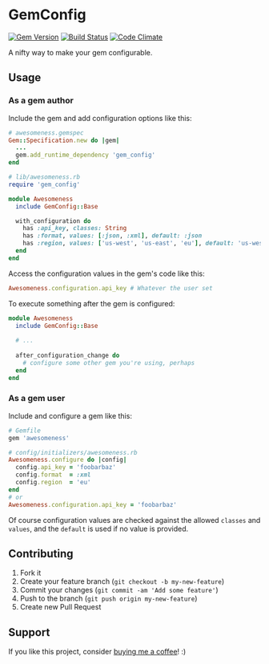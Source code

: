 # GemConfig

[![Gem Version](https://badge.fury.io/rb/gem_config.png)](http://badge.fury.io/rb/gem_config)
[![Build Status](https://secure.travis-ci.org/manuelmeurer/gem_config.png)](http://travis-ci.org/manuelmeurer/gem_config)
[![Code Climate](https://codeclimate.com/github/manuelmeurer/gem_config.png)](https://codeclimate.com/github/manuelmeurer/gem_config)

A nifty way to make your gem configurable.

## Usage

### As a gem author

Include the gem and add configuration options like this:

```ruby
# awesomeness.gemspec
Gem::Specification.new do |gem|
  ...
  gem.add_runtime_dependency 'gem_config'
end
```

```ruby
# lib/awesomeness.rb
require 'gem_config'

module Awesomeness
  include GemConfig::Base

  with_configuration do
    has :api_key, classes: String
    has :format, values: [:json, :xml], default: :json
    has :region, values: ['us-west', 'us-east', 'eu'], default: 'us-west'
  end
end
```

Access the configuration values in the gem's code like this:

```ruby
Awesomeness.configuration.api_key # Whatever the user set
```

To execute something after the gem is configured:

```ruby
module Awesomeness
  include GemConfig::Base
  
  # ...
  
  after_configuration_change do
    # configure some other gem you're using, perhaps
  end
end
```

### As a gem user

Include and configure a gem like this:

```ruby
# Gemfile
gem 'awesomeness'
```

```ruby
# config/initializers/awesomeness.rb
Awesomeness.configure do |config|
  config.api_key = 'foobarbaz'
  config.format  = :xml
  config.region  = 'eu'
end
# or
Awesomeness.configuration.api_key = 'foobarbaz'
```

Of course configuration values are checked against the allowed `classes` and `values`, and the `default` is used if no value is provided.

## Contributing

1. Fork it
2. Create your feature branch (`git checkout -b my-new-feature`)
3. Commit your changes (`git commit -am 'Add some feature'`)
4. Push to the branch (`git push origin my-new-feature`)
5. Create new Pull Request

## Support

If you like this project, consider [buying me a coffee](https://www.buymeacoffee.com/279lcDtbF)! :)
